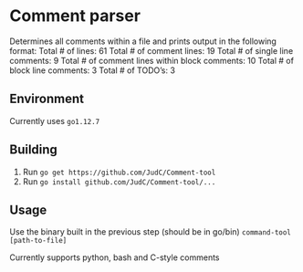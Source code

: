 # Comment parser

Determines all comments within a file and prints output in the following format: 
Total # of lines: 61
Total # of comment lines: 19
Total # of single line comments: 9
Total # of comment lines within block comments: 10
Total # of block line comments: 3
Total # of TODO’s: 3

## Environment
Currently uses `go1.12.7` 

## Building

1. Run `go get https://github.com/JudC/Comment-tool`
2. Run `go install github.com/JudC/Comment-tool/...`

## Usage

Use the binary built in the previous step (should be in go/bin)
`command-tool [path-to-file]`

Currently supports python, bash and C-style comments